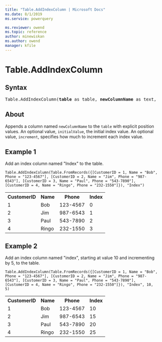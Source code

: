 ```yaml
---
title: "Table.AddIndexColumn | Microsoft Docs"
ms.date: 8/1/2019
ms.service: powerquery

ms.reviewer: owend
ms.topic: reference
author: minewiskan
ms.author: owend
manager: kfile
---
```

# Table.AddIndexColumn

## Syntax

<pre>
Table.AddIndexColumn(<b>table</b> as table, <b>newColumnName</b> as text, optional <b>initialValue</b> as nullable number, optional <b>increment</b> as nullable number) as table
</pre>
  
## About  
Appends a column named `newColumnName` to the `table` with explicit position values. An optional value, `initialValue`, the initial index value. An optional value, `increment`, specifies how much to increment each index value.

## Example 1
Add an index column named "Index" to the table.

```powerquery-m
Table.AddIndexColumn(Table.FromRecords({[CustomerID = 1, Name = "Bob", Phone = "123-4567"], [CustomerID = 2, Name = "Jim", Phone = "987-6543"], [CustomerID = 3, Name = "Paul", Phone = "543-7890"], [CustomerID = 4, Name = "Ringo", Phone = "232-1550"]}), "Index")
```

<table> <tr> <th>CustomerID</th> <th>Name</th> <th>Phone</th> <th>Index</th> </tr> <tr> <td>1</td> <td>Bob</td> <td>123-4567</td> <td>0</td> </tr> <tr> <td>2</td> <td>Jim</td> <td>987-6543</td> <td>1</td> </tr> <tr> <td>3</td> <td>Paul</td> <td>543-7890</td> <td>2</td> </tr> <tr> <td>4</td> <td>Ringo</td> <td>232-1550</td> <td>3</td> </tr> </table>

## Example 2
Add an index column named "index", starting at value 10 and incrementing by 5, to the table.

```powerquery-m
Table.AddIndexColumn(Table.FromRecords({[CustomerID = 1, Name = "Bob", Phone = "123-4567"], [CustomerID = 2, Name = "Jim", Phone = "987-6543"], [CustomerID = 3, Name = "Paul", Phone = "543-7890"], [CustomerID = 4, Name = "Ringo", Phone = "232-1550"]}), "Index", 10, 5)
```

<table> <tr> <th>CustomerID</th> <th>Name</th> <th>Phone</th> <th>Index</th> </tr> <tr> <td>1</td> <td>Bob</td> <td>123-4567</td> <td>10</td> </tr> <tr> <td>2</td> <td>Jim</td> <td>987-6543</td> <td>15</td> </tr> <tr> <td>3</td> <td>Paul</td> <td>543-7890</td> <td>20</td> </tr> <tr> <td>4</td> <td>Ringo</td> <td>232-1550</td> <td>25</td> </tr> </table>
